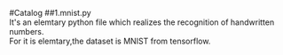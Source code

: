 #Catalog
##1.mnist.py<br>
It's an elemtary python file which realizes the recognition of handwritten numbers.<br>
For it is elemtary,the dataset is MNIST from tensorflow.
